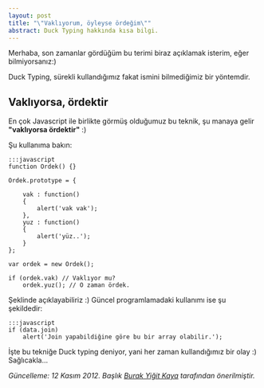 ```yaml
---
layout: post
title: "\"Vaklıyorum, öyleyse ördeğim\""
abstract: Duck Typing hakkında kısa bilgi.
---
```


Merhaba, son zamanlar gördüğüm bu terimi biraz açıklamak isterim, eğer bilmiyorsanız:)

Duck Typing, sürekli kullandığımız fakat ismini bilmediğimiz bir yöntemdir.

## Vaklıyorsa, ördektir

En çok Javascript ile birlikte görmüş olduğumuz bu teknik, şu manaya gelir **"vaklıyorsa ördektir"** :)

Şu kullanıma bakın:

    :::javascript
    function Ordek() {}

    Ordek.prototype = {

	    vak : function()
	    {
		    alert('vak vak');
	    },
	    yuz : function()
	    {
		    alert('yüz..');
	    }
    };

    var ordek = new Ordek();

    if (ordek.vak) // Vaklıyor mu?
	    ordek.yuz(); // O zaman ördek.

Şeklinde açıklayabiliriz :) Güncel programlamadaki kullanımı ise şu şekildedir:

    :::javascript
    if (data.join)
	    alert('Join yapabildiğine göre bu bir array olabilir.');

İşte bu tekniğe Duck typing deniyor, yani her zaman kullandığımız bir olay :) Sağlıcakla...

_Güncelleme: 12 Kasım 2012. Başlık [Burak Yiğit Kaya](http://twitter.com/madbyk) tarafından önerilmiştir._
